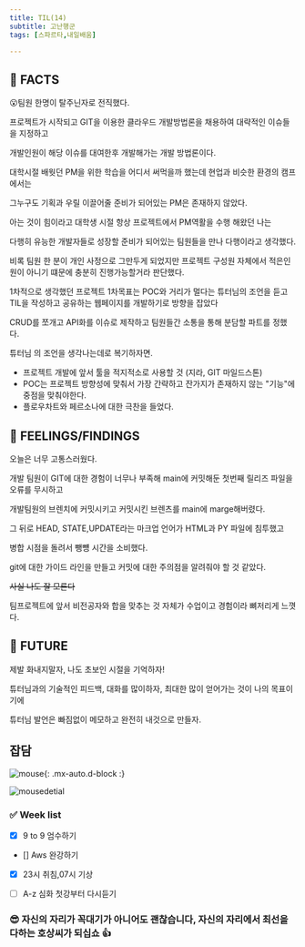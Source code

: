 ```yaml
---
title: TIL(14)
subtitle: 고난행군
tags: [스파르타,내일배움]

---
```


## 📌 FACTS

😮팀원 한명이 탈주닌자로 전직했다.

프로젝트가 시작되고 GIT을 이용한 클라우드 개발방법론을 채용하여 대략적인 이슈들을 지정하고

개발인원이 해당 이슈를 대여한후 개발해가는 개발 방법론이다.

대학시절 배웟던 PM을 위한 학습을 어디서 써먹을까 했는데 현업과 비슷한 환경의 캠프에서는

그누구도 기획과 우릴 이끌어줄 준비가 되어있는 PM은 존재하지 않았다.

아는 것이 힘이라고 대학생 시절 항상 프로젝트에서 PM역활을 수행 해왔던 나는

다행히 유능한 개발자들로 성장할 준비가 되어있는 팀원들을 만나 다행이라고 생각했다.

비록 팀원 한 분이 개인 사정으로 그만두게 되었지만 프로젝트 구성원 자체에서 적은인원이 아니기 떄문에 충분히 진행가능할거라 판단했다.

1차적으로 생각했던 프로젝트 1차목표는 POC와 거리가 멀다는 튜터님의 조언을 듣고
TIL을 작성하고 공유하는 웹페이지를 개발하기로 방향을 잡았다

CRUD를 쪼개고 API화를 이슈로 제작하고 팀원들간 소통을 통해 분담할 파트를 정했다.

튜터님 의 조언을 생각나는데로 복기하자면.

- 프로젝트 개발에 앞서 툴을 적지적소로 사용할 것
(지라, GIT 마일드스톤)
- POC는 프로젝트 방향성에 맞춰서 가장 간략하고 잔가지가 존재하지 않는 "기능"에 중점을 맞춰야한다.
- 플로우차트와 페르소나에 대한 극찬을 들었다.

## 📌 FEELINGS/FINDINGS

오늘은 너무 고통스러웠다.

개발 팀원이 GIT에 대한 경험이 너무나 부족해 main에 커밋해둔 첫번째 릴리즈 파일을 오류를 무시하고

개발팀원의 브렌치에 커밋시키고 커밋시킨 브렌츠를 main에 marge해버렸다.

그 뒤로 HEAD, STATE,UPDATE라는 마크업 언어가 HTML과 PY 파일에 침투했고

병합 시점을 돌려서 뺑뻉 시간을 소비했다.

git에 대한 가이드 라인을 만들고 커밋에 대한 주의점을 알려줘야 할 것 같았다.

~~사실 나도 잘 모른다~~

팀프로젝트에 앞서 비전공자와 합을 맞추는 것 자체가 수업이고 경험이라 뼈저리게 느꼇다.




## 📌 FUTURE


제발 화내지말자, 나도 초보인 시절을 기억하자!

튜터님과의 기술적인 피드백, 대화를 많이하자, 최대한 많이 얻어가는 것이 나의 목표이기에

튜터님 발언은 빠짐없이 메모하고 완전히 내것으로 만들자.

## 잡담
![mouse](assets/mousedetial.jpg){: .mx-auto.d-block :}

![mousedetial](assets/mouseget.jpg)

### ✅ Week list
- [x]   9 to 9 엄수하기

- []   Aws 완강하기

- [x]   23시 취침,07시 기상

- [ ]   A-z 심화 첫강부터 다시듣기


### 😎 자신의 자리가 꼭대기가 아니어도 괜찮습니다, 자신의 자리에서 최선을 다하는 호상씨가 되십쇼 👍

